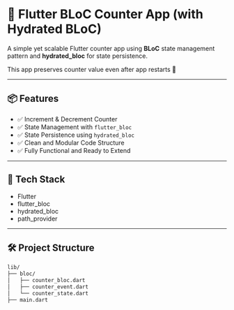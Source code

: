 # 🔢 Flutter BLoC Counter App (with Hydrated BLoC)

A simple yet scalable Flutter counter app using **BLoC** state management pattern and **hydrated_bloc** for state persistence.

This app preserves counter value even after app restarts 💾

---

## 📦 Features

- ✅ Increment & Decrement Counter
- ✅ State Management with `flutter_bloc`
- ✅ State Persistence using `hydrated_bloc`
- ✅ Clean and Modular Code Structure
- ✅ Fully Functional and Ready to Extend

---

## 🧠 Tech Stack

- Flutter
- flutter_bloc
- hydrated_bloc
- path_provider

---

## 🛠 Project Structure

```bash
lib/
├── bloc/
│   ├── counter_bloc.dart
│   ├── counter_event.dart
│   └── counter_state.dart
├── main.dart

